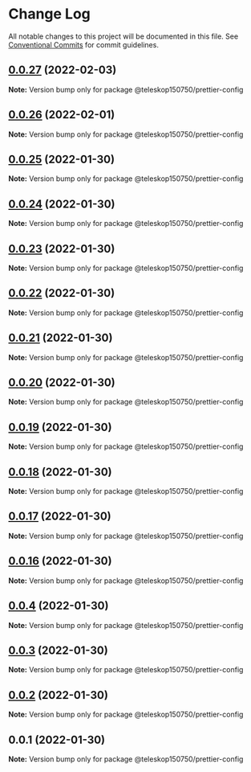 # Change Log

All notable changes to this project will be documented in this file.
See [Conventional Commits](https://conventionalcommits.org) for commit guidelines.

## [0.0.27](https://github.com/teleskop150750/config/compare/v0.0.26...v0.0.27) (2022-02-03)

**Note:** Version bump only for package @teleskop150750/prettier-config





## [0.0.26](https://github.com/teleskop150750/config/compare/v0.0.25...v0.0.26) (2022-02-01)

**Note:** Version bump only for package @teleskop150750/prettier-config





## [0.0.25](https://github.com/teleskop150750/config/compare/v0.0.24...v0.0.25) (2022-01-30)

**Note:** Version bump only for package @teleskop150750/prettier-config





## [0.0.24](https://github.com/teleskop150750/config/compare/v0.0.23...v0.0.24) (2022-01-30)

**Note:** Version bump only for package @teleskop150750/prettier-config





## [0.0.23](https://github.com/teleskop150750/config/compare/v0.0.22...v0.0.23) (2022-01-30)

**Note:** Version bump only for package @teleskop150750/prettier-config





## [0.0.22](https://github.com/teleskop150750/config/compare/v0.0.21...v0.0.22) (2022-01-30)

**Note:** Version bump only for package @teleskop150750/prettier-config





## [0.0.21](https://github.com/teleskop150750/config/compare/v0.0.20...v0.0.21) (2022-01-30)

**Note:** Version bump only for package @teleskop150750/prettier-config





## [0.0.20](https://github.com/teleskop150750/config/compare/v0.0.19...v0.0.20) (2022-01-30)

**Note:** Version bump only for package @teleskop150750/prettier-config





## [0.0.19](https://github.com/teleskop150750/config/compare/v0.0.18...v0.0.19) (2022-01-30)

**Note:** Version bump only for package @teleskop150750/prettier-config





## [0.0.18](https://github.com/teleskop150750/config/compare/v0.0.17...v0.0.18) (2022-01-30)

**Note:** Version bump only for package @teleskop150750/prettier-config





## [0.0.17](https://github.com/teleskop150750/config/compare/v0.0.16...v0.0.17) (2022-01-30)

**Note:** Version bump only for package @teleskop150750/prettier-config





## [0.0.16](https://github.com/teleskop150750/config/compare/v0.0.4...v0.0.16) (2022-01-30)

**Note:** Version bump only for package @teleskop150750/prettier-config





## [0.0.4](https://github.com/teleskop150750/config/compare/v0.0.3...v0.0.4) (2022-01-30)

**Note:** Version bump only for package @teleskop150750/prettier-config





## [0.0.3](https://github.com/teleskop150750/config/compare/v0.0.2...v0.0.3) (2022-01-30)

**Note:** Version bump only for package @teleskop150750/prettier-config





## [0.0.2](https://github.com/teleskop150750/config/compare/v0.0.1...v0.0.2) (2022-01-30)

**Note:** Version bump only for package @teleskop150750/prettier-config





## 0.0.1 (2022-01-30)

**Note:** Version bump only for package @teleskop150750/prettier-config
